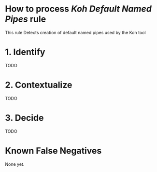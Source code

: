 # How to process *Koh Default Named Pipes* rule
This rule Detects creation of default named pipes used by the Koh tool

# 1. Identify
TODO

# 2. Contextualize
TODO

# 3. Decide
TODO

# Known False Negatives
None yet.
